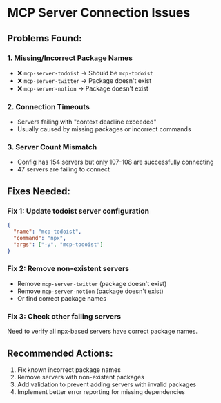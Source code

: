 # MCP Server Connection Issues

## Problems Found:

### 1. Missing/Incorrect Package Names
- ❌ `mcp-server-todoist` → Should be `mcp-todoist` 
- ❌ `mcp-server-twitter` → Package doesn't exist
- ❌ `mcp-server-notion` → Package doesn't exist

### 2. Connection Timeouts
- Servers failing with "context deadline exceeded"
- Usually caused by missing packages or incorrect commands

### 3. Server Count Mismatch
- Config has 154 servers but only 107-108 are successfully connecting
- 47 servers are failing to connect

## Fixes Needed:

### Fix 1: Update todoist server configuration
```json
{
  "name": "mcp-todoist",
  "command": "npx",
  "args": ["-y", "mcp-todoist"]
}
```

### Fix 2: Remove non-existent servers
- Remove `mcp-server-twitter` (package doesn't exist)
- Remove `mcp-server-notion` (package doesn't exist)
- Or find correct package names

### Fix 3: Check other failing servers
Need to verify all npx-based servers have correct package names.

## Recommended Actions:
1. Fix known incorrect package names
2. Remove servers with non-existent packages
3. Add validation to prevent adding servers with invalid packages
4. Implement better error reporting for missing dependencies
